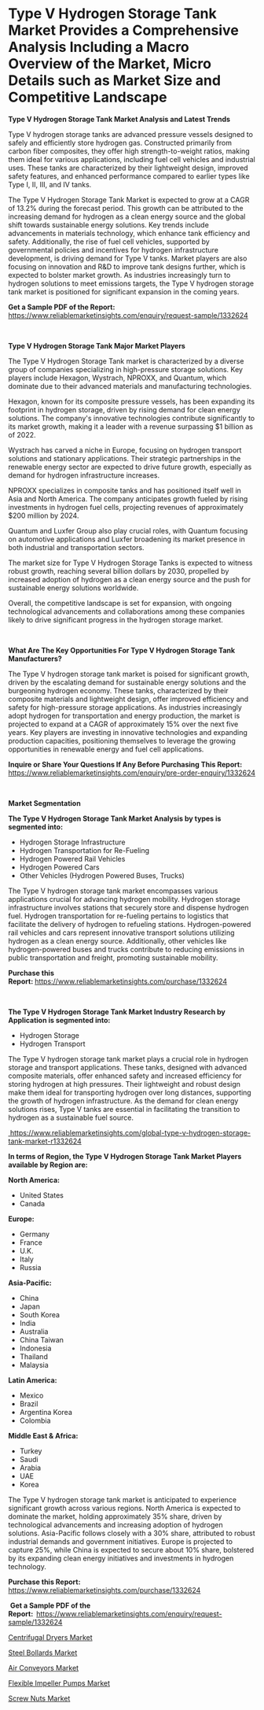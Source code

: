 <p><h1>Type V Hydrogen Storage Tank Market Provides a Comprehensive Analysis Including a Macro Overview of the Market, Micro Details such as Market Size and Competitive Landscape</h1></p><p><strong>Type V Hydrogen Storage Tank Market Analysis and Latest Trends</strong></p>
<p><p>Type V hydrogen storage tanks are advanced pressure vessels designed to safely and efficiently store hydrogen gas. Constructed primarily from carbon fiber composites, they offer high strength-to-weight ratios, making them ideal for various applications, including fuel cell vehicles and industrial uses. These tanks are characterized by their lightweight design, improved safety features, and enhanced performance compared to earlier types like Type I, II, III, and IV tanks.</p><p>The Type V Hydrogen Storage Tank Market is expected to grow at a CAGR of 13.2% during the forecast period. This growth can be attributed to the increasing demand for hydrogen as a clean energy source and the global shift towards sustainable energy solutions. Key trends include advancements in materials technology, which enhance tank efficiency and safety. Additionally, the rise of fuel cell vehicles, supported by governmental policies and incentives for hydrogen infrastructure development, is driving demand for Type V tanks. Market players are also focusing on innovation and R&D to improve tank designs further, which is expected to bolster market growth. As industries increasingly turn to hydrogen solutions to meet emissions targets, the Type V hydrogen storage tank market is positioned for significant expansion in the coming years.</p></p>
<p><strong>Get a Sample PDF of the Report:&nbsp;</strong> <a href="https://www.reliablemarketinsights.com/enquiry/request-sample/1332624?utm_campaign=3047&utm_medium=2&utm_source=Github&utm_content=ia&utm_term=24032025&utm_id=type-v-hydrogen-storage-tank">https://www.reliablemarketinsights.com/enquiry/request-sample/1332624</a></p>
<p>&nbsp;</p>
<p><strong>Type V Hydrogen Storage Tank Major Market Players</strong></p>
<p><p>The Type V Hydrogen Storage Tank market is characterized by a diverse group of companies specializing in high-pressure storage solutions. Key players include Hexagon, Wystrach, NPROXX, and Quantum, which dominate due to their advanced materials and manufacturing technologies.</p><p>Hexagon, known for its composite pressure vessels, has been expanding its footprint in hydrogen storage, driven by rising demand for clean energy solutions. The company's innovative technologies contribute significantly to its market growth, making it a leader with a revenue surpassing $1 billion as of 2022.</p><p>Wystrach has carved a niche in Europe, focusing on hydrogen transport solutions and stationary applications. Their strategic partnerships in the renewable energy sector are expected to drive future growth, especially as demand for hydrogen infrastructure increases.</p><p>NPROXX specializes in composite tanks and has positioned itself well in Asia and North America. The company anticipates growth fueled by rising investments in hydrogen fuel cells, projecting revenues of approximately $200 million by 2024.</p><p>Quantum and Luxfer Group also play crucial roles, with Quantum focusing on automotive applications and Luxfer broadening its market presence in both industrial and transportation sectors.</p><p>The market size for Type V Hydrogen Storage Tanks is expected to witness robust growth, reaching several billion dollars by 2030, propelled by increased adoption of hydrogen as a clean energy source and the push for sustainable energy solutions worldwide.</p><p>Overall, the competitive landscape is set for expansion, with ongoing technological advancements and collaborations among these companies likely to drive significant progress in the hydrogen storage market.</p></p>
<p>&nbsp;</p>
<p><strong>What Are The Key Opportunities For Type V Hydrogen Storage Tank Manufacturers?</strong></p>
<p><p>The Type V hydrogen storage tank market is poised for significant growth, driven by the escalating demand for sustainable energy solutions and the burgeoning hydrogen economy. These tanks, characterized by their composite materials and lightweight design, offer improved efficiency and safety for high-pressure storage applications. As industries increasingly adopt hydrogen for transportation and energy production, the market is projected to expand at a CAGR of approximately 15% over the next five years. Key players are investing in innovative technologies and expanding production capacities, positioning themselves to leverage the growing opportunities in renewable energy and fuel cell applications.</p></p>
<p><strong>Inquire or Share Your Questions If Any Before Purchasing This Report:</strong> <a href="https://www.reliablemarketinsights.com/enquiry/pre-order-enquiry/1332624?utm_campaign=3047&utm_medium=2&utm_source=Github&utm_content=ia&utm_term=24032025&utm_id=type-v-hydrogen-storage-tank">https://www.reliablemarketinsights.com/enquiry/pre-order-enquiry/1332624</a></p>
<p>&nbsp;</p>
<p><strong>Market Segmentation</strong></p>
<p><strong>The Type V Hydrogen Storage Tank Market Analysis by types is segmented into:</strong></p>
<p><ul><li>Hydrogen Storage Infrastructure</li><li>Hydrogen Transportation for Re-Fueling</li><li>Hydrogen Powered Rail Vehicles</li><li>Hydrogen Powered Cars</li><li>Other Vehicles (Hydrogen Powered Buses, Trucks)</li></ul></p>
<p><p>The Type V hydrogen storage tank market encompasses various applications crucial for advancing hydrogen mobility. Hydrogen storage infrastructure involves stations that securely store and dispense hydrogen fuel. Hydrogen transportation for re-fueling pertains to logistics that facilitate the delivery of hydrogen to refueling stations. Hydrogen-powered rail vehicles and cars represent innovative transport solutions utilizing hydrogen as a clean energy source. Additionally, other vehicles like hydrogen-powered buses and trucks contribute to reducing emissions in public transportation and freight, promoting sustainable mobility.</p></p>
<p><strong>Purchase this Report:&nbsp;</strong><a href="https://www.reliablemarketinsights.com/purchase/1332624?utm_campaign=3047&utm_medium=2&utm_source=Github&utm_content=ia&utm_term=24032025&utm_id=type-v-hydrogen-storage-tank">https://www.reliablemarketinsights.com/purchase/1332624</a></p>
<p>&nbsp;</p>
<p><strong>The Type V Hydrogen Storage Tank Market Industry Research by Application is segmented into:</strong></p>
<p><ul><li>Hydrogen Storage</li><li>Hydrogen Transport</li></ul></p>
<p><p>The Type V hydrogen storage tank market plays a crucial role in hydrogen storage and transport applications. These tanks, designed with advanced composite materials, offer enhanced safety and increased efficiency for storing hydrogen at high pressures. Their lightweight and robust design make them ideal for transporting hydrogen over long distances, supporting the growth of hydrogen infrastructure. As the demand for clean energy solutions rises, Type V tanks are essential in facilitating the transition to hydrogen as a sustainable fuel source.</p></p>
<p><a href="https://www.reliablemarketinsights.com/global-type-v-hydrogen-storage-tank-market-r1332624?utm_campaign=3047&utm_medium=2&utm_source=Github&utm_content=ia&utm_term=24032025&utm_id=type-v-hydrogen-storage-tank">&nbsp;https://www.reliablemarketinsights.com/global-type-v-hydrogen-storage-tank-market-r1332624</a></p>
<p><strong>In terms of Region, the Type V Hydrogen Storage Tank Market Players available by Region are:</strong></p>
<p>
    <p> <strong> North America: </strong>
        <ul>
            <li>United States</li>
            <li>Canada</li>
        </ul>
        </p> 
    <p> <strong> Europe: </strong>
        <ul>
            <li>Germany</li>
            <li>France</li>
            <li>U.K.</li>
            <li>Italy</li>
            <li>Russia</li>
        </ul>
        </p> 
    <p> <strong> Asia-Pacific: </strong>
        <ul>
            <li>China</li>
            <li>Japan</li>
            <li>South Korea</li>
            <li>India</li>
            <li>Australia</li>
            <li>China Taiwan</li>
            <li>Indonesia</li>
            <li>Thailand</li>
            <li>Malaysia</li>
        </ul>
        </p> 
    <p> <strong> Latin America: </strong>
        <ul>
            <li>Mexico</li>
            <li>Brazil</li>
            <li>Argentina Korea</li>
            <li>Colombia</li>
        </ul>
        </p> 
    <p> <strong> Middle East & Africa: </strong>
        <ul>
            <li>Turkey</li>
            <li>Saudi</li>
            <li>Arabia</li>
            <li>UAE</li>
            <li>Korea</li>
        </ul>
    </p>
    </p>
<p><p>The Type V hydrogen storage tank market is anticipated to experience significant growth across various regions. North America is expected to dominate the market, holding approximately 35% share, driven by technological advancements and increasing adoption of hydrogen solutions. Asia-Pacific follows closely with a 30% share, attributed to robust industrial demands and government initiatives. Europe is projected to capture 25%, while China is expected to secure about 10% share, bolstered by its expanding clean energy initiatives and investments in hydrogen technology.</p></p>
<p><strong>Purchase this Report: </strong><a href="https://www.reliablemarketinsights.com/purchase/1332624?utm_campaign=3047&utm_medium=2&utm_source=Github&utm_content=ia&utm_term=24032025&utm_id=type-v-hydrogen-storage-tank">https://www.reliablemarketinsights.com/purchase/1332624</a></p>
<p>&nbsp;<strong>Get a Sample PDF of the Report:&nbsp;&nbsp;</strong><a href="https://www.reliablemarketinsights.com/enquiry/request-sample/1332624?utm_campaign=3047&utm_medium=2&utm_source=Github&utm_content=ia&utm_term=24032025&utm_id=type-v-hydrogen-storage-tank">https://www.reliablemarketinsights.com/enquiry/request-sample/1332624</a></p>
<p><strong></strong></p>
<p><p><a href="https://www.linkedin.com/pulse/estimating-size-growth-potential-centrifugal-dryers-l7dse?utm_campaign=3047&utm_medium=2&utm_source=Github&utm_content=ia&utm_term=24032025&utm_id=type-v-hydrogen-storage-tank">Centrifugal Dryers Market</a></p><p><a href="https://www.linkedin.com/pulse/steel-bollards-market-overview-industry-growth-worth-k3ele?utm_campaign=3047&utm_medium=2&utm_source=Github&utm_content=ia&utm_term=24032025&utm_id=type-v-hydrogen-storage-tank">Steel Bollards Market</a></p><p><a href="https://www.linkedin.com/pulse/air-conveyors-market-analysis-revenue-forecast-66-evvwe?utm_campaign=3047&utm_medium=2&utm_source=Github&utm_content=ia&utm_term=24032025&utm_id=type-v-hydrogen-storage-tank">Air Conveyors Market</a></p><p><a href="https://www.linkedin.com/pulse/flexible-impeller-pumps-market-size-demand-supply-bznre?utm_campaign=3047&utm_medium=2&utm_source=Github&utm_content=ia&utm_term=24032025&utm_id=type-v-hydrogen-storage-tank">Flexible Impeller Pumps Market</a></p><p><a href="https://www.linkedin.com/pulse/projecting-screw-nuts-markets-rapid-growthwith-cagr-2crse?utm_campaign=3047&utm_medium=2&utm_source=Github&utm_content=ia&utm_term=24032025&utm_id=type-v-hydrogen-storage-tank">Screw Nuts Market</a></p></p>